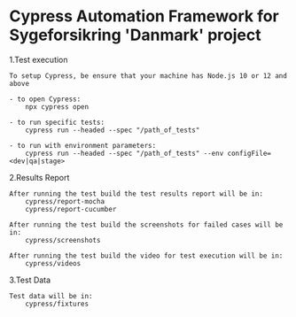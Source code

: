 # Cypress Automation Framework for Sygeforsikring 'Danmark' project

1.Test execution

    To setup Cypress, be ensure that your machine has Node.js 10 or 12 and above  

    - to open Cypress:
        npx cypress open

    - to run specific tests:
        cypress run --headed --spec "/path_of_tests"

    - to run with environment parameters:
        cypress run --headed --spec "/path_of_tests" --env configFile=<dev|qa|stage> 


2.Results Report

    After running the test build the test results report will be in:
	    cypress/report-mocha
        cypress/report-cucumber

    After running the test build the screenshots for failed cases will be in:
        cypress/screenshots

    After running the test build the video for test execution will be in:
        cypress/videos


3.Test Data

    Test data will be in:
	    cypress/fixtures





